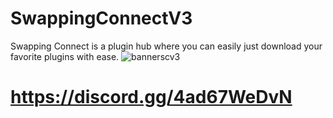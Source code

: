 # SwappingConnectV3

Swapping Connect is a plugin hub where you can easily just download your favorite plugins with ease.
![bannerscv3](https://github.com/Meh-19/Downloadables/assets/140784787/ad00b54b-92b9-46d0-b778-252caa5e2134)
# https://discord.gg/4ad67WeDvN
